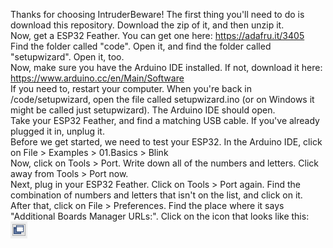 Thanks for choosing IntruderBeware! The first thing you'll need to do is download this repository. Download the zip of it, and then unzip it.  
Now, get a ESP32 Feather. You can get one here: https://adafru.it/3405  
Find the folder called "code". Open it, and find the folder called "setupwizard". Open it, too.  
Now, make sure you have the Arduino IDE installed. If not, download it here: https://www.arduino.cc/en/Main/Software  
If you need to, restart your computer. When you're back in /code/setupwizard, open the file called setupwizard.ino (or on Windows it might be called just setupwizard). The Arduino IDE should open.  
Take your ESP32 Feather, and find a matching USB cable. If you've already plugged it in, unplug it.  
Before we get started, we need to test your ESP32. In the Arduino IDE, click on File > Examples > 01.Basics > Blink  
Now, click on Tools > Port. Write down all of the numbers and letters. Click away from Tools > Port now.  
Next, plug in your ESP32 Feather. Click on Tools > Port again. Find the combination of numbers and letters that isn't on the list, and click on it.  
After that, click on File > Preferences. Find the place where it says "Additional Boards Manager URLs:". Click on the icon that looks like this: ![](popout.png)  
